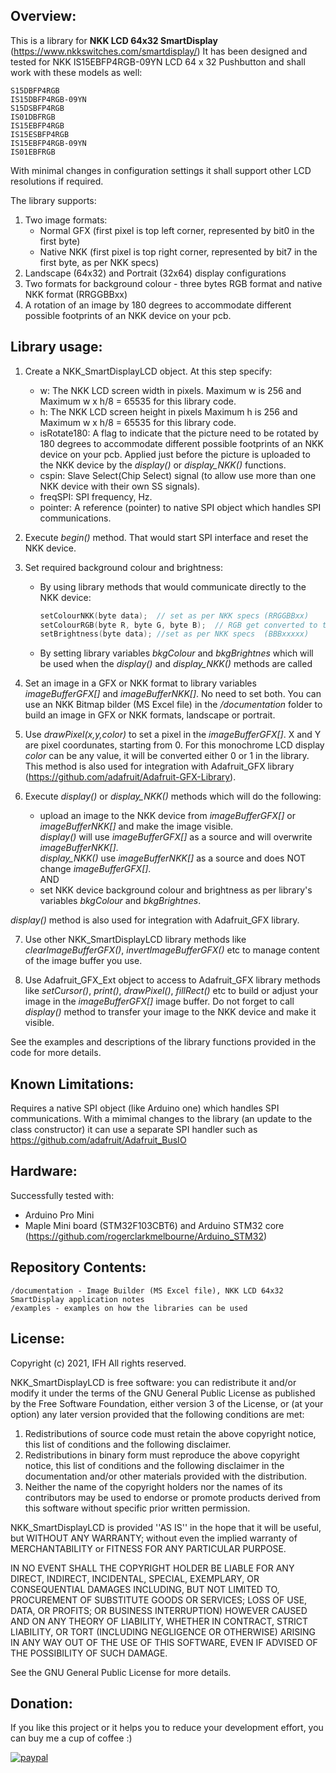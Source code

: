 
## Overview:
This is a library for **NKK LCD 64x32 SmartDisplay** (https://www.nkkswitches.com/smartdisplay/) 
It has been designed and tested for NKK IS15EBFP4RGB-09YN LCD 64 x 32 Pushbutton and shall work with these models as well:

    S15DBFP4RGB
    IS15DBFP4RGB-09YN
    S15DSBFP4RGB
    IS01DBFRGB
    IS15EBFP4RGB
    IS15ESBFP4RGB
	IS15EBFP4RGB-09YN
    IS01EBFRGB

With minimal changes in configuration settings it shall support other LCD resolutions if required.  
    
The library supports: 
 1. Two image formats:    
    - Normal GFX  (first pixel is top left corner, represented by bit0 in the first byte)
    - Native NKK  (first pixel is top right corner, represented by bit7 in the first byte, as per NKK specs)
2. Landscape (64x32) and Portrait (32x64) display configurations 	 
3. Two formats for background colour - three bytes RGB format and native NKK format (RRGGBBxx)
4. A rotation of an image by 180 degrees to accommodate different possible footprints of an NKK device on your pcb.	
	
## Library usage:
 1. Create a NKK_SmartDisplayLCD object.  At this step specify: 
    - w: The NKK LCD screen width in pixels.  Maximum w is  256 and  Maximum w x h/8  = 65535 for this library code. 
    - h: The NKK LCD screen height in pixels  Maximum h is  256 and  Maximum w x h/8  = 65535 for this library code.  
    - isRotate180:  A flag to indicate that the picture need to be rotated by 180 degrees to accommodate different possible footprints of an NKK device on your pcb. Applied just before the picture is uploaded to the NKK device by the *display()* or *display_NKK()* functions. 
    - cspin: Slave Select(Chip Select) signal  (to allow use more than one NKK device with their own SS signals).
    - freqSPI: SPI frequency, Hz. 
    - pointer: A reference (pointer) to native SPI object which handles SPI communications. 
 
 2. Execute *begin()* method. That would start SPI interface and reset the NKK device.

 3. Set required background colour and brightness:    
    - By using library methods that would communicate directly to the NKK device:
        ```C++
       setColourNKK(byte data);  // set as per NKK specs (RRGGBBxx)
       setColourRGB(byte R, byte G, byte B);  // RGB get converted to the closest colour as per NKK specs (64 colours available)
       setBrightness(byte data); //set as per NKK specs  (BBBxxxxx)
       ```	   
    - By setting library variables *bkgColour* and *bkgBrightnes*  which will be used when the *display()* and *display_NKK()* methods are called 	 

 4. Set an image in a GFX or NKK format to library variables *imageBufferGFX[]* and *imageBufferNKK[]*.  No need to set both.
  You can use an  NKK Bitmap bilder (MS Excel file) in the */documentation* folder to build an image in GFX or NKK formats, landscape or portrait.
 
 5. Use *drawPixel(x,y,color)* to set a pixel in the *imageBufferGFX[]*.   X and Y are pixel coordunates, starting from 0. For this monochrome 
  LCD display *color* can be any value, it will be converted either 0 or 1 in the library. This method is also used for integration with Adafruit_GFX library (https://github.com/adafruit/Adafruit-GFX-Library).
  
  6. Execute *display()* or *display_NKK()* methods which will do the following:  
     - upload an image to the NKK device from *imageBufferGFX[]* or *imageBufferNKK[]* and make the image visible.  
        *display()* will use *imageBufferGFX[]* as a source and will overwrite *imageBufferNKK[]*.  
         *display_NKK()* use *imageBufferNKK[]* as a source and does NOT change *imageBufferGFX[]*.  
	AND	
	 - set NKK device background colour and brightness as per library's variables *bkgColour* and *bkgBrightnes*.
   
   *display()* method is also used for integration with Adafruit_GFX library.	 
	 
 7. Use other NKK_SmartDisplayLCD library methods like *clearImageBufferGFX()*, *invertImageBufferGFX()* etc to manage content of the image buffer you use.

 8. Use Adafruit_GFX_Ext object to access to Adafruit_GFX library methods like *setCursor()*, *print()*, *drawPixel()*, *fillRect()* etc to build 
   or adjust your image in the *imageBufferGFX[]* image buffer.  Do not forget to call *display()* method to transfer your image to the NKK device 
   and make it visible.  

See the examples and descriptions of the library functions provided in the code for more details.  
  
      
## Known Limitations:
Requires a native SPI object (like Arduino one) which handles SPI communications. With a mimimal changes to the library (an update to the class constructor) it can use a separate SPI handler such as https://github.com/adafruit/Adafruit_BusIO


## Hardware:
Successfully tested with:
   - Arduino Pro Mini
   - Maple Mini board (STM32F103CBT6) and Arduino STM32 core (https://github.com/rogerclarkmelbourne/Arduino_STM32)  	
	
## Repository Contents:
    /documentation - Image Builder (MS Excel file), NKK LCD 64x32 SmartDisplay application notes 
    /examples - examples on how the libraries can be used 

   
## License:
Copyright (c) 2021, IFH
All rights reserved.

NKK_SmartDisplayLCD is free software: you can redistribute it 
and/or modify it under the terms of the GNU General Public 
License as published by the Free Software Foundation, either 
version 3 of the License, or (at your option) any later version 
provided that the following conditions are met:

1. Redistributions of source code must retain the above copyright
notice, this list of conditions and the following disclaimer.
2. Redistributions in binary form must reproduce the above copyright
notice, this list of conditions and the following disclaimer in the
documentation and/or other materials provided with the distribution.
3. Neither the name of the copyright holders nor the
names of its contributors may be used to endorse or promote products
derived from this software without specific prior written permission.


NKK_SmartDisplayLCD is provided ''AS IS'' in the hope that it will
be useful, but WITHOUT ANY WARRANTY; without even the implied warranty
of MERCHANTABILITY or FITNESS FOR ANY PARTICULAR PURPOSE. 

IN NO EVENT SHALL THE COPYRIGHT HOLDER BE LIABLE FOR ANY
DIRECT, INDIRECT, INCIDENTAL, SPECIAL, EXEMPLARY, OR CONSEQUENTIAL
DAMAGES INCLUDING, BUT NOT LIMITED TO, PROCUREMENT OF SUBSTITUTE 
GOODS OR SERVICES; LOSS OF USE, DATA, OR PROFITS; OR BUSINESS 
INTERRUPTION) HOWEVER CAUSED AND ON ANY THEORY OF LIABILITY, 
WHETHER IN CONTRACT, STRICT LIABILITY, OR TORT (INCLUDING 
NEGLIGENCE OR OTHERWISE) ARISING IN ANY WAY OUT OF THE USE OF THIS
SOFTWARE, EVEN IF ADVISED OF THE POSSIBILITY OF SUCH DAMAGE.

See the GNU General Public License for more details.

## Donation:
If you like this project or it helps you to reduce your development effort, you can buy me a cup of coffee :) 

[![paypal](https://www.paypalobjects.com/en_US/i/btn/btn_donateCC_LG.gif)](https://www.paypal.com/donate/?business=ifhone777-hub%40yahoo.com&currency_code=USD)
